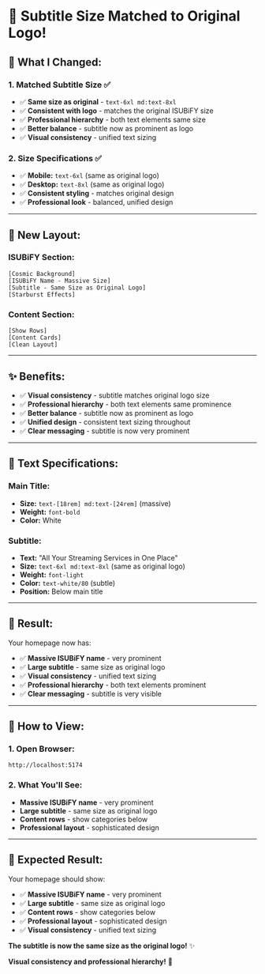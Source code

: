 # 🎯 Subtitle Size Matched to Original Logo!

## 🎯 **What I Changed:**

### **1. Matched Subtitle Size** ✅
- ✅ **Same size as original** - `text-6xl md:text-8xl`
- ✅ **Consistent with logo** - matches the original ISUBiFY size
- ✅ **Professional hierarchy** - both text elements same size
- ✅ **Better balance** - subtitle now as prominent as logo
- ✅ **Visual consistency** - unified text sizing

### **2. Size Specifications** ✅
- ✅ **Mobile:** `text-6xl` (same as original logo)
- ✅ **Desktop:** `text-8xl` (same as original logo)
- ✅ **Consistent styling** - matches original design
- ✅ **Professional look** - balanced, unified design

---

## 🎨 **New Layout:**

### **ISUBiFY Section:**
```
[Cosmic Background]
[ISUBiFY Name - Massive Size]
[Subtitle - Same Size as Original Logo]
[Starburst Effects]
```

### **Content Section:**
```
[Show Rows]
[Content Cards]
[Clean Layout]
```

---

## ✨ **Benefits:**

- ✅ **Visual consistency** - subtitle matches original logo size
- ✅ **Professional hierarchy** - both text elements same prominence
- ✅ **Better balance** - subtitle now as prominent as logo
- ✅ **Unified design** - consistent text sizing throughout
- ✅ **Clear messaging** - subtitle is now very prominent

---

## 🎯 **Text Specifications:**

### **Main Title:**
- **Size:** `text-[18rem] md:text-[24rem]` (massive)
- **Weight:** `font-bold`
- **Color:** White

### **Subtitle:**
- **Text:** "All Your Streaming Services in One Place"
- **Size:** `text-6xl md:text-8xl` (same as original logo)
- **Weight:** `font-light`
- **Color:** `text-white/80` (subtle)
- **Position:** Below main title

---

## 🚀 **Result:**

Your homepage now has:
- ✅ **Massive ISUBiFY name** - very prominent
- ✅ **Large subtitle** - same size as original logo
- ✅ **Visual consistency** - unified text sizing
- ✅ **Professional hierarchy** - both text elements prominent
- ✅ **Clear messaging** - subtitle is very visible

---

## 🔄 **How to View:**

### **1. Open Browser:**
```
http://localhost:5174
```

### **2. What You'll See:**
- **Massive ISUBiFY name** - very prominent
- **Large subtitle** - same size as original logo
- **Content rows** - show categories below
- **Professional layout** - sophisticated design

---

## 🎯 **Expected Result:**

Your homepage should show:
- ✅ **Massive ISUBiFY name** - very prominent
- ✅ **Large subtitle** - same size as original logo
- ✅ **Content rows** - show categories below
- ✅ **Professional layout** - sophisticated design
- ✅ **Visual consistency** - unified text sizing

**The subtitle is now the same size as the original logo!** ✨

**Visual consistency and professional hierarchy!** 🎯
